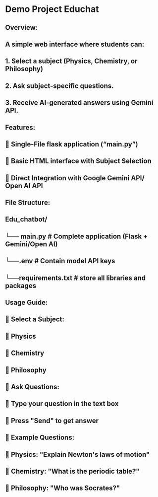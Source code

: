 # Demo Project Educhat
## Overview: 
## A simple web interface where students can: 
## 1. Select a subject (Physics, Chemistry, or Philosophy) 
## 2. Ask subject-specific questions. 
## 3. Receive AI-generated answers using Gemini API.

## Features: 
##  Single-File flask application (“main.py”) 
##  Basic HTML interface with Subject Selection 
##  Direct Integration with Google Gemini API/ Open AI API 
## File Structure: 
## Edu_chatbot/ 
## └── main.py # Complete application (Flask + Gemini/Open AI) 
## └──.env # Contain  model API keys 
## └──requirements.txt # store all libraries and packages 

## Usage Guide: 
##  Select a Subject: 
##  Physics 
##  Chemistry 
##  Philosophy 
##  Ask Questions: 
##  Type your question in the text box 
##  Press "Send" to get answer 
##  Example Questions: 
##  Physics: "Explain Newton's laws of motion" 
##  Chemistry: "What is the periodic table?" 
##  Philosophy: "Who was Socrates?"
